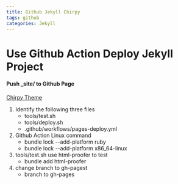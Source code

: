 ```yaml
---
title: Github Jekyll Chirpy
tags: github
categories: Jekyll
---
```

# Use Github Action Deploy Jekyll Project

#### Push _site/ to Github Page

[Chirpy Theme](https://github.com/cotes2020/chirpy-starter "Chirpy Theme")


1. Identify the following three files
	- tools/test.sh
	- tools/deploy.sh
	- .github/workflows/pages-deploy.yml
2. Github Action Linux command
	- bundle lock --add-platform ruby
	- bundle lock --add-platform x86_64-linux
3. tools/test.sh use html-proofer to test
	- bundle add html-proofer
4. change branch to gh-pagest
	- branch to gh-pages
<!--more-->
